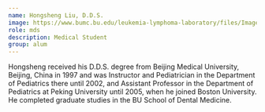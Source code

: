 ```yaml
---
name: Hongsheng Liu, D.D.S.
image: https://www.bumc.bu.edu/leukemia-lymphoma-laboratory/files/Images/Paul.jpg
role: mds
description: Medical Student
group: alum
---
```


Hongsheng received his D.D.S. degree from Beijing Medical University, Beijing, China in 1997 and was Instructor and Pediatrician in the Department of Pediatrics there until 2002, and Assistant Professor in the Department of Pediatrics at Peking University until 2005, when he joined Boston University. He completed graduate studies in the BU School of Dental Medicine.
